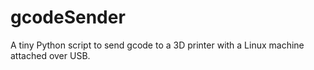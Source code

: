# gcodeSender
A tiny Python script to send gcode to a 3D printer with a Linux machine attached over USB.
